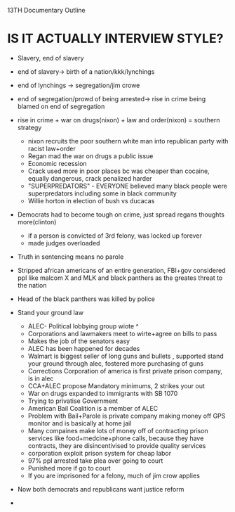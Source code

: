 13TH Documentary Outline

 # IS IT ACTUALLY INTERVIEW STYLE?
 
 - Slavery, end of slavery
 - end of slavery-> birth of a nation/kkk/lynchings
 - end of lynchings -> segregation/jim crowe
 - end of segregation/prowd of being arrested-> rise in crime being blamed on end of segregation
 - rise in crime + war on drugs(nixon) + law and order(nixon) = southern strategy
	 - nixon recruits the poor southern white man into republican party with racist law+order
	 - Regan mad the war on drugs a public issue
	 - Economic recession
	 - Crack used more in poor places bc was cheaper than cocaine, equally dangerous, crack penalized harder
	 - "SUPERPREDATORS" - EVERYONE believed many black people were superpredators including some in black community
	 - Willie horton in election of bush vs ducacas
 - Democrats had to become tough on crime, just spread regans thoughts more(clinton)
	- if a person is convicted of 3rd felony, was locked up forever
	- made judges overloaded
- Truth in sentencing means no parole
- Stripped african americans of an entire generation, FBI+gov considered ppl like malcom X and MLK and black panthers as the greates threat to the nation
- Head of the black panthers was killed by police

 - Stand your ground law
	 - ALEC- Political lobbying group wiote ^
	 - Corporations and lawmakers meet to wirte+agree on bills to pass
	 - Makes the job of the senators easy
	 - ALEC has been happened for decades
	 - Walmart is biggest seller of long guns and bullets , supported stand your ground through alec, fostered more purchasing of guns
	 - Corrections Corporation of america is first private prison company, is in alec
	 - CCA+ALEC propose Mandatory minimums, 2 strikes your out
	 - War on drugs expanded to immigrants with SB 1070
	 - Trying to privatise Government
	 - American Bail Coalition  is a member of ALEC
	 - Problem with Bail+Parole is private company making money off GPS monitor and is basically at home jail
	 - Many compaines make lots of money off of contracting prison services like food+medcine+phone calls, because they have contracts, they are disincentivised to provide quality services
	 - corporation exploit prison system for cheap labor
	 - 97% ppl arrested take plea over going to court
	 - Punished more if go to court
	 - If you are imprisoned for a felony, much of jim crow applies
 - Now both democrats and republicans want justice reform
 - 